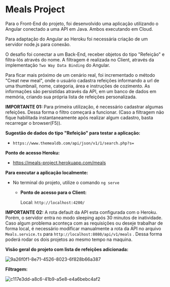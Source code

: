 # Meals Project

Para o Front-End do projeto, foi desenvolvido uma aplicação utilizando o Angular conectado a uma API em Java. Ambos executando em Cloud.

Para adaptação do Angular ao Heroku foi necessária criação de um servidor node.js para conexão.

O desafio foi conectar a um Back-End, receber objetos do tipo "Refeição" e filtra-lós através do nome.  A filtragem é realizada no Client, através da implementação `Two Way Data Binding` do Angular.

Para ficar mais próximo de um cenário real, foi incrementado o método "Creat new meal", onde o usuário cadastra refeições informando a url de uma thumbnail, nome, categoria, área e instruções de cozimento. As informações são persistidas através da API, em um banco de dados em memória, criando sua própria lista de refeições personalizada.

**IMPORTANTE 01:** Para primeira utilização, é necessário cadastrar algumas refeições. Dessa forma o filtro começará a funcionar. (Caso a filtragem não fique habilitada instantaneamente após realizar algum cadastro, basta recarregar o browser(F5)).



**Sugestão de dados do tipo "Refeição" para testar a aplicação:**

- `https://www.themealdb.com/api/json/v1/1/search.php?s=`



**Ponto de acesso Heroku:**

- https://meals-project.herokuapp.com/meals

  

**Para executar a aplicação localmente:**

- No terminal do projeto, utilize o comando `ng serve`

  - **Ponto de acesso para o Client:**

    Local: `http://localhost:4200/`



**IMPORTANTE 02:** A rota default da API esta configurada com o Heroku. Porém, o servidor entra no modo sleeping após 30 minutos de inatividade. Caso algum problema aconteça com as requisições ou deseje trabalhar de forma local, é necessário modificar manualmente a rota da API no arquivo `Meals.service.ts`  para `http://localhost:8080/api/v1/meals` . Dessa forma poderá rodar os dois projetos ao mesmo tempo na maquina.



**Visão geral do projeto com lista de refeições adicionada:**

![9a26f0f1-8e71-4526-8023-6f828b66a387](C:\Users\Rafael\Desktop\9a26f0f1-8e71-4526-8023-6f828b66a387.jpg)

**Filtragem:**

![c117e3dd-a8c6-41b9-a5e8-e4a6bebc4af2](C:\Users\Rafael\Desktop\c117e3dd-a8c6-41b9-a5e8-e4a6bebc4af2.jpg)

